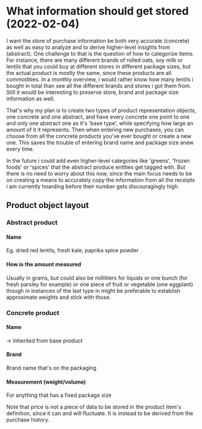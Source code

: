 
# What information should get stored (2022-02-04)

I want the store of purchase information be both very accurate (concrete) as well as easy to analyze and to derive higher-level insights from (abstract).
One challenge to that is the question of how to categorize items. For instance, there are many different brands of rolled oats, soy milk or lentils that you could buy at different stores in different package sizes, but the actual product is mostly the same, since these products are all commodities. In a monthly overview, i would rather know how many lentils i bought in total than see all the different brands and stores i got them from. Still it would be interesting to preserve store, brand and package size information as well.

That's why my plan is to create two types of product representation objects, one concrete and one abstract, and have every concrete one point to one and only one abstract one as it's 'base type', while specifying how large an amount of it it represents. Then when entering new purchases, you can choose from all the concrete products you've ever bought or create a new one. This saves the trouble of entering brand name and package size anew every time.

In the future i could add even higher-level categories like 'greens', 'frozen foods' or 'spices' that the abstract produce entities get tagged with. But there is no need to worry about this now, since the main focus needs to be on creating a means to accurately copy the information from all the receipts i am currently hoarding before their number gets discouragingly high.

## Product object layout

### Abstract product

#### Name 
Eg. dried red lentils, fresh kale, paprika spice powder

#### How is the amount measured

Usually in grams, but could also be milliliters for liquids or one bunch (for fresh parsley for example) or one piece of fruit or vegetable (one eggplant) though in instances of the last type in might be preferable to establish approximate weights and stick with those.

### Concrete product
 
#### Name
-> Inherited from base product

#### Brand
Brand name that's on the packaging

#### Measurement (weight/volume)
For anything that has a fixed package size


Note that price is not a piece of data to be stored in the product item's definition, since it can and will fluctuate. It is instead to be derived from the purchase history.


